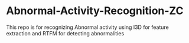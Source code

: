 # Abnormal-Activity-Recognition-ZC
This repo is for recognizing Abnormal activity using I3D for feature extraction and RTFM for detecting abnormalities
